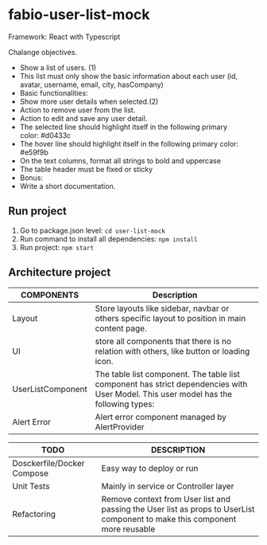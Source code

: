 # fabio-user-list-mock

Framework: React with Typescript

Chalange objectives.

- Show a list of users. (1)
- This list must only show the basic information about each user
  (id, avatar, username, email, city, hasCompany)
- Basic functionalities:
- Show more user details when selected.(2)
- Action to remove user from the list.
- Action to edit and save any user detail.
- The selected line should highlight itself in the following primary  
  color: #d0433c
- The hover line should highlight itself in the following primary color:
  #e59f9b
- On the text columns, format all strings to bold and uppercase
- The table header must be fixed or sticky
- Bonus:
- Write a short documentation.

## Run project

1. Go to package.json level: `cd user-list-mock`
2. Run command to install all dependencies: `npm install`
3. Run project: `npm start`

## Architecture project

| COMPONENTS        | Description                                                                                                                          |
| ----------------- | ------------------------------------------------------------------------------------------------------------------------------------ |
| Layout            | Store layouts like sidebar, navbar or others specific layout to position in main content page.                                       |
| UI                | store all components that there is no relation with others, like button or loading icon.                                             |
| UserListComponent | The table list component. The table list component has strict dependencies with User Model. This user model has the following types: |
| Alert Error       | Alert error component managed by AlertProvider                                                                                       |

| TODO                       | DESCRIPTION                                                                                                                 |
| -------------------------- | --------------------------------------------------------------------------------------------------------------------------- |
| Dosckerfile/Docker Compose | Easy way to deploy or run                                                                                                   |
| Unit Tests                 | Mainly in service or Controller layer                                                                                       |
| Refactoring                | Remove context from User list and passing the User list as props to UserList component to make this component more reusable |

